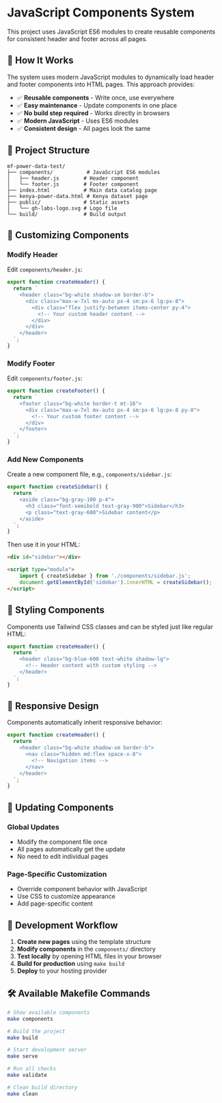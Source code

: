 # JavaScript Components System

This project uses JavaScript ES6 modules to create reusable components for consistent header and footer across all pages.

## 🎯 How It Works

The system uses modern JavaScript modules to dynamically load header and footer components into HTML pages. This approach provides:

- ✅ **Reusable components** - Write once, use everywhere
- ✅ **Easy maintenance** - Update components in one place
- ✅ **No build step required** - Works directly in browsers
- ✅ **Modern JavaScript** - Uses ES6 modules
- ✅ **Consistent design** - All pages look the same

## 📁 Project Structure

```
mf-power-data-test/
├── components/           # JavaScript ES6 modules
│   ├── header.js        # Header component
│   └── footer.js        # Footer component
├── index.html           # Main data catalog page
├── kenya-power-data.html # Kenya dataset page
├── public/              # Static assets
│   └── gh-labs-logo.svg # Logo file
└── build/               # Build output
```


## 🔧 Customizing Components

### **Modify Header**

Edit `components/header.js`:

```javascript
export function createHeader() {
  return `
    <header class="bg-white shadow-sm border-b">
      <div class="max-w-7xl mx-auto px-4 sm:px-6 lg:px-8">
        <div class="flex justify-between items-center py-4">
          <!-- Your custom header content -->
        </div>
      </div>
    </header>
  `;
}
```

### **Modify Footer**

Edit `components/footer.js`:

```javascript
export function createFooter() {
  return `
    <footer class="bg-white border-t mt-16">
      <div class="max-w-7xl mx-auto px-4 sm:px-6 lg:px-8 py-8">
        <!-- Your custom footer content -->
      </div>
    </footer>
  `;
}
```

### **Add New Components**

Create a new component file, e.g., `components/sidebar.js`:

```javascript
export function createSidebar() {
  return `
    <aside class="bg-gray-100 p-4">
      <h3 class="font-semibold text-gray-900">Sidebar</h3>
      <p class="text-gray-600">Sidebar content</p>
    </aside>
  `;
}
```

Then use it in your HTML:

```html
<div id="sidebar"></div>

<script type="module">
    import { createSidebar } from './components/sidebar.js';
    document.getElementById('sidebar').innerHTML = createSidebar();
</script>
```

## 🎨 Styling Components

Components use Tailwind CSS classes and can be styled just like regular HTML:

```javascript
export function createHeader() {
  return `
    <header class="bg-blue-600 text-white shadow-lg">
      <!-- Header content with custom styling -->
    </header>
  `;
}
```

## 📱 Responsive Design

Components automatically inherit responsive behavior:

```javascript
export function createHeader() {
  return `
    <header class="bg-white shadow-sm border-b">
      <nav class="hidden md:flex space-x-8">
        <!-- Navigation items -->
      </nav>
    </header>
  `;
}
```

## 🔄 Updating Components

### **Global Updates**
- Modify the component file once
- All pages automatically get the update
- No need to edit individual pages

### **Page-Specific Customization**
- Override component behavior with JavaScript
- Use CSS to customize appearance
- Add page-specific content

## 🚀 Development Workflow

1. **Create new pages** using the template structure
2. **Modify components** in the `components/` directory
3. **Test locally** by opening HTML files in your browser
4. **Build for production** using `make build`
5. **Deploy** to your hosting provider

## 🛠️ Available Makefile Commands

```bash
# Show available components
make components

# Build the project
make build

# Start development server
make serve

# Run all checks
make validate

# Clean build directory
make clean
```
